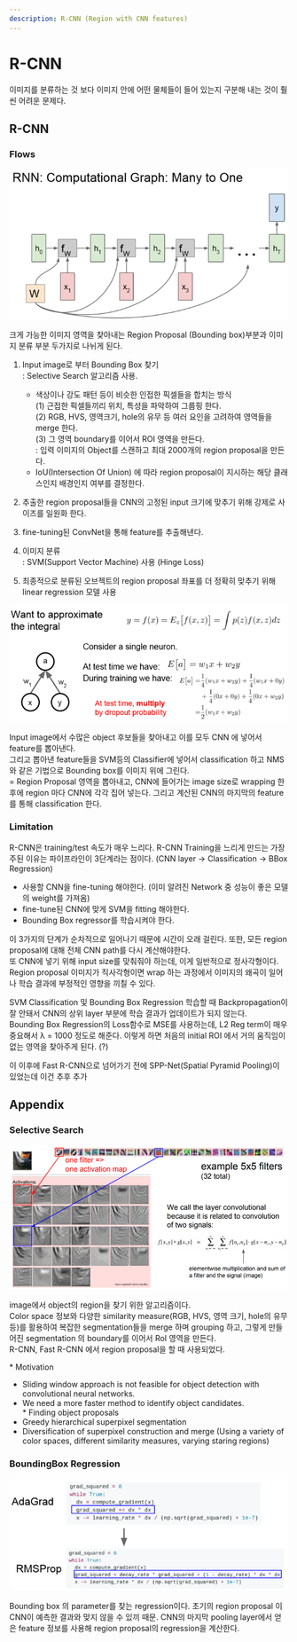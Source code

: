 ```yaml
---
description: R-CNN (Region with CNN features)
---
```


# R-CNN

이미지를 분류하는 것 보다 이미지 안에 어떤 물체들이 들어 있는지 구분해 내는 것이 훨씬 어려운 문제다.

## R-CNN

### Flows

![Flow](../.gitbook/assets/image%20%28148%29.png)

크게 가능한 이미지 영역을 찾아내는 Region Proposal \(Bounding box\)부분과 이미지 분류 부분 두가지로 나뉘게 된다.  
1. Input image로 부터 Bounding Box 찾기   
 : Selective Search 알고리즘 사용.  
     - 색상이나 강도 패턴 등이 비슷한 인접한 픽셀들을 합치는 방식  
     \(1\) 근접한 픽셀들끼리 위치, 특성을 파악하여 그룹핑 한다.  
     \(2\) RGB, HVS, 영역크기, hole의 유무 등 여러 요인을 고려하여 영역들을 merge 한다.  
     \(3\) 그 영역  boundary를 이어서 ROI 영역을 만든다.  
 : 입력 이미지의 Object를 스캔하고 최대 2000개의 region proposal을 만든다.  
    - IoU\(Intersection Of Union\) 에 따라 region proposal이 지시하는 해당 클래스인지 배경인지 여부를 결정한다.  
  
2. 추출한 region proposal들을 CNN의 고정된 input 크기에 맞추기 위해 강제로 사이즈를 일원화 한다.  
  
3. fine-tuning된 ConvNet을 통해 feature를 추출해낸다.  
  
4. 이미지 분류  
 : SVM\(Support Vector Machine\) 사용 \(Hinge Loss\)  
  
5. 최종적으로 분류된 오브젝트의 region proposal  좌표를 더 정확히 맞추기 위해 linear regression 모델 사용

![](../.gitbook/assets/image%20%2867%29.png)

 Input image에서 수많은 object 후보들을 찾아내고 이를 모두 CNN 에 넣어서 feature를 뽑아낸다.  
그리고 뽑아낸 feature들을 SVM등의 Classifier에 넣어서 classification 하고 NMS와 같은 기법으로 Bounding box를 이미지 위에 그린다.  
= Region Proposal 영역을 뽑아내고, CNN에 들어가는 image size로 wrapping 한 후에 region 마다 CNN에 각각 집어 넣는다. 그리고 계산된 CNN의 마지막의 feature를 통해 classification 한다.

### Limitation

R-CNN은 training/test 속도가 매우 느리다. R-CNN Training을 느리게 만드는 가장 주된 이유는 파이프라인이 3단계라는 점이다. \(CNN layer -&gt; Classification -&gt; BBox Regression\)

* 사용할 CNN을 fine-tuning 해야한다. \(이미 알려진 Network 중 성능이 좋은 모델의 weight를 가져옴\)
* fine-tune된 CNN에 맞게 SVM을 fitting 해야한다.
* Bounding Box regressor를 학습시켜야 한다.

  
이 3가지의 단계가 순차적으로 일어나기 때문에 시간이 오래 걸린다. 또한, 모든 region proposal에 대해 전체 CNN path를 다시 계산해야한다.  
또 CNN에 넣기 위해 input size를 맞춰줘야 하는데, 이게 일반적으로 정사각형이다. Region proposal 이미지가 직사각형이면 wrap 하는 과정에서 이미지의 왜곡이 일어나 학습 결과에 부정적인 영향을 끼칠 수 있다.   
  
SVM Classification 및 Bounding Box Regression 학습할 때 Backpropagation이 잘 안돼서 CNN의 상위 layer 부분에 학습 결과가 업데이트가 되지 않는다.  
Bounding Box Regression의 Loss함수로 MSE를 사용하는데, L2 Reg term이 매우 중요해서 λ = 1000 정도로 해준다. 이렇게 하면 처음의 initial ROI 에서 거의 움직임이 없는 영역을 찾아주게 된다. \(?\)  
  
이 이후에 Fast R-CNN으로 넘어가기 전에 SPP-Net\(Spatial Pyramid Pooling\)이 있었는데 이건 추후 추가

## Appendix

### Selective Search

![](../.gitbook/assets/image%20%28259%29.png)

 image에서 object의 region을 찾기 위한 알고리즘이다.  
Color space 정보와 다양한 similarity measure\(RGB, HVS, 영역 크기, hole의 유무 등\)를 활용하여 복잡한 segmentation들을 merge 하며 grouping 하고, 그렇게 만들어진 segmentation 의 boundary를 이어서 RoI 영역을 만든다.  
R-CNN, Fast R-CNN 에서 region proposal을 할 때 사용되었다.  
  
\* Motivation  
   - Sliding window approach is not feasible for object detection with convolutional neural networks.  
   - We need a more faster method to identify object candidates.  
\* Finding object proposals  
   - Greedy hierarchical superpixel segmentation  
   - Diversification of superpixel construction and merge \(Using a variety of color spaces, different similarity measures, varying staring regions\)

### BoundingBox Regression

![](../.gitbook/assets/image%20%28164%29.png)

Bounding box 의 parameter를 찾는 regression이다. 초기의 region proposal 이 CNN이 예측한 결과와 맞지 않을 수 있끼 때문. CNN의 마지막 pooling layer에서 얻은 feature 정보를 사용해 region proposal의 regression을 계산한다.

